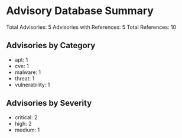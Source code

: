 # Advisory Database Summary

Total Advisories: 5
Advisories with References: 5
Total References: 10

## Advisories by Category

- apt: 1
- cve: 1
- malware: 1
- threat: 1
- vulnerability: 1

## Advisories by Severity

- critical: 2
- high: 2
- medium: 1
